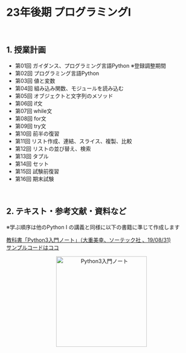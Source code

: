 # 23年後期 プログラミングI

<br>

## 1. 授業計画

- 第01回 ガイダンス、プログラミング言語Python ※登録調整期間
- 第02回 プログラミング言語Python
- 第03回 値と変数
- 第04回 組み込み関数、モジュールを読み込む
- 第05回 オブジェクトと文字列のメソッド
- 第06回 if文
- 第07回 while文
- 第08回 for文
- 第09回 try文
- 第10回 前半の復習
- 第11回 リスト作成、連結、スライス、複製、比較
- 第12回 リストの並び替え、検索
- 第13回 タプル
- 第14回 セット
- 第15回 試験前復習
- 第16回 期末試験

<br>

## 2. テキスト・参考文献・資料など

※学ぶ順序は他のPython I の講義と同様に以下の書籍に準じて作成します

[教科書「Python3入門ノート」（大重美幸、ソーテック社 、19/08/31) ](https://www.amazon.co.jp/dp/4800711673/) <br>
[サンプルコードはココ](http://www.sotechsha.co.jp/sp/1167/)
<div align="center">
<img src="./etc/image/python3_intro_large.jpg" alt="Python3入門ノート" title="Python3入門ノート" width=240>
</div>

<br>
